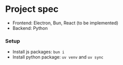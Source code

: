 # Project spec

- Frontend: Electron, Bun, React (to be implemented)
- Backend: Python

### Setup

- Install js packages: `bun i`
- Install python package: `uv venv` and `uv sync`
